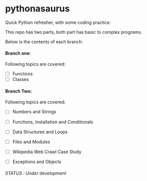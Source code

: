 # pythonasaurus
Quick Python refresher, with some coding practice.

This repo has two parts, both part has basic to complex programs.

Below is the contents of each branch:

#### Branch one:

Following topics are covered:

- [ ] Functions
- [ ] Classes

#### Branch Two:

Following topics are covered:

- [ ] Numbers and Strings
- [ ] Functions, Installation and Conditionals
- [ ] Data Structures and Loops
- [ ] Files and Modules
- [ ] Wikipedia Web Crawl Case Study
- [ ] Exceptions and Objects


###### STATUS : Under development
